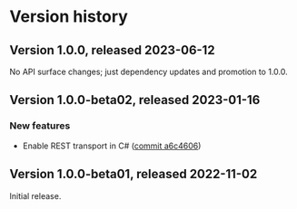 # Version history

## Version 1.0.0, released 2023-06-12

No API surface changes; just dependency updates and promotion to 1.0.0.

## Version 1.0.0-beta02, released 2023-01-16

### New features

- Enable REST transport in C# ([commit a6c4606](https://github.com/googleapis/google-cloud-dotnet/commit/a6c46063bd961a9dadc728a780d66de772f28e71))

## Version 1.0.0-beta01, released 2022-11-02

Initial release.

